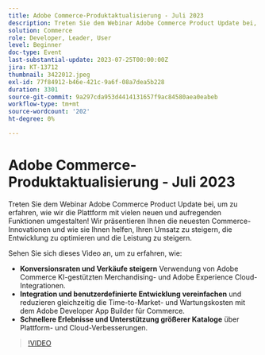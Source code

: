 ```yaml
---
title: Adobe Commerce-Produktaktualisierung - Juli 2023
description: Treten Sie dem Webinar Adobe Commerce Product Update bei, um zu erfahren, wie wir die Plattform mit vielen neuen und aufregenden Funktionen umgestalten! Wir präsentieren Ihnen die neuesten Commerce-Innovationen und wie sie Ihnen helfen, Ihren Umsatz zu steigern, die Entwicklung zu optimieren und die Leistung zu steigern. In diesem Video erfahren Sie, wie Sie Konversionsraten und Umsätze mithilfe von Adobe Commerce AI-gestützten Merchandising- und Adobe Experience Cloud-Integrationen steigern.  Vereinfachen Sie Integrationen und benutzerdefinierte Entwicklung und reduzieren Sie gleichzeitig die Time-to-Market- und Wartungskosten mit dem Adobe Developer App Builder für Commerce.  Beschleunigen Sie die Erlebnisse und unterstützen Sie größere Kataloge über Plattform- und Cloud-Verbesserungen.
solution: Commerce
role: Developer, Leader, User
level: Beginner
doc-type: Event
last-substantial-update: 2023-07-25T00:00:00Z
jira: KT-13712
thumbnail: 3422012.jpeg
exl-id: 77f84912-b46e-421c-9a6f-08a7dea5b228
duration: 3301
source-git-commit: 9a297cda953d4414131657f9ac84580aea0eabeb
workflow-type: tm+mt
source-wordcount: '202'
ht-degree: 0%

---
```


# Adobe Commerce-Produktaktualisierung - Juli 2023

Treten Sie dem Webinar Adobe Commerce Product Update bei, um zu erfahren, wie wir die Plattform mit vielen neuen und aufregenden Funktionen umgestalten! Wir präsentieren Ihnen die neuesten Commerce-Innovationen und wie sie Ihnen helfen, Ihren Umsatz zu steigern, die Entwicklung zu optimieren und die Leistung zu steigern.

Sehen Sie sich dieses Video an, um zu erfahren, wie:

* **Konversionsraten und Verkäufe steigern** Verwendung von Adobe Commerce KI-gestützten Merchandising- und Adobe Experience Cloud-Integrationen.
* **Integration und benutzerdefinierte Entwicklung vereinfachen** und reduzieren gleichzeitig die Time-to-Market- und Wartungskosten mit dem Adobe Developer App Builder für Commerce.
* **Schnellere Erlebnisse und Unterstützung größerer Kataloge** über Plattform- und Cloud-Verbesserungen.

>[!VIDEO](https://video.tv.adobe.com/v/3422012/?learn=on)
